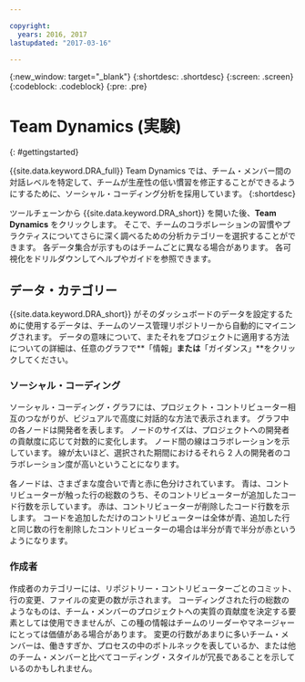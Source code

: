 ```yaml
---

copyright:
  years: 2016, 2017
lastupdated: "2017-03-16"

---
```


{:new_window: target="_blank"}
{:shortdesc: .shortdesc}
{:screen: .screen}
{:codeblock: .codeblock}
{:pre: .pre}

# Team Dynamics (実験)
{: #gettingstarted}

{{site.data.keyword.DRA_full}} Team Dynamics では、チーム・メンバー間の対話レベルを特定して、チームが生産性の低い慣習を修正することができるようにするために、ソーシャル・コーディング分析を採用しています。
{:shortdesc}

ツールチェーンから {{site.data.keyword.DRA_short}} を開いた後、**Team Dynamics** をクリックします。
そこで、チームのコラボレーションの習慣やプラクティスについてさらに深く調べるための分析カテゴリーを選択することができます。
各データ集合が示すものはチームごとに異なる場合があります。
各可視化をドリルダウンしてヘルプやガイドを参照できます。
  

## データ・カテゴリー

{{site.data.keyword.DRA_short}} がそのダッシュボードのデータを設定するために使用するデータは、チームのソース管理リポジトリーから自動的にマイニングされます。
データの意味について、またそれをプロジェクトに適用する方法についての詳細は、任意のグラフで**「情報」**または**「ガイダンス」**をクリックしてください。


### ソーシャル・コーディング

ソーシャル・コーディング・グラフには、プロジェクト・コントリビューター相互のつながりが、ビジュアルで高度に対話的な方法で表示されます。
グラフ中の各ノードは開発者を表します。
ノードのサイズは、プロジェクトへの開発者の貢献度に応じて対数的に変化します。
ノード間の線はコラボレーションを示しています。
線が太いほど、選択された期間におけるそれら 2 人の開発者のコラボレーション度が高いということになります。
 

各ノードは、さまざまな度合いで青と赤に色分けされています。
青は、コントリビューターが触った行の総数のうち、そのコントリビューターが追加したコード行数を示しています。
赤は、コントリビューターが削除したコード行数を示します。
コードを追加しただけのコントリビューターは全体が青、追加した行と同じ数の行を削除したコントリビューターの場合は半分が青で半分が赤というようになります。
 

### 作成者

作成者のカテゴリーには、リポジトリー・コントリビューターごとのコミット、行の変更、ファイルの変更の数が示されます。
コーディングされた行の総数のようなものは、チーム・メンバーのプロジェクトへの実質の貢献度を決定する要素としては使用できませんが、この種の情報はチームのリーダーやマネージャーにとっては価値がある場合があります。
変更の行数があまりに多いチーム・メンバーは、働きすぎか、プロセスの中のボトルネックを表しているか、または他のチーム・メンバーと比べてコーディング・スタイルが冗長であることを示しているのかもしれません。
 
